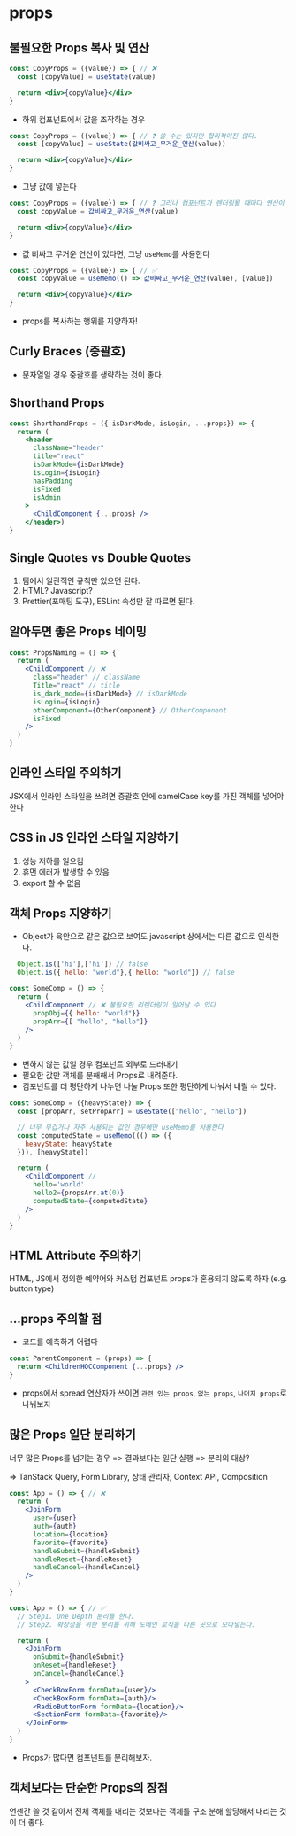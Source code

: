 # props

## 불필요한 Props 복사 및 연산

```jsx
const CopyProps = ({value}) => { // ❌
  const [copyValue] = useState(value)

  return <div>{copyValue}</div>
}
```

- 하위 컴포넌트에서 값을 조작하는 경우

```jsx
const CopyProps = ({value}) => { // ❓ 쓸 수는 있지만 합리적이진 않다.
  const [copyValue] = useState(값비싸고_무거운_연산(value))

  return <div>{copyValue}</div>
}
```

- 그냥 값에 넣는다

```jsx
const CopyProps = ({value}) => { // ❓ 그러나 컴포넌트가 렌더링될 때마다 연산이 일어난다.
  const copyValue = 값비싸고_무거운_연산(value)

  return <div>{copyValue}</div>
}
```

- 값 비싸고 무거운 연산이 있다면, 그냥 `useMemo`를 사용한다

```jsx
const CopyProps = ({value}) => { // ✅
  const copyValue = useMemo(() => 값비싸고_무거운_연산(value), [value])

  return <div>{copyValue}</div>
}
```

- props를 복사하는 행위를 지양하자!

## Curly Braces (중괄호)

- 문자열일 경우 중괄호를 생략하는 것이 좋다.

## Shorthand Props

```jsx
const ShorthandProps = ({ isDarkMode, isLogin, ...props}) => {
  return (
    <header
      className="header"
      title="react"
      isDarkMode={isDarkMode}
      isLogin={isLogin}
      hasPadding
      isFixed
      isAdmin
    >
      <ChildComponent {...props} />
    </header>)
}
```

## Single Quotes vs Double Quotes

1. 팀에서 일관적인 규칙만 있으면 된다.
2. HTML? Javascript?
3. Prettier(포매팅 도구), ESLint 속성만 잘 따르면 된다.

## 알아두면 좋은 Props 네이밍

```jsx
const PropsNaming = () => {
  return (
    <ChildComponent // ❌
      class="header" // className
      Title="react" // title
      is_dark_mode={isDarkMode} // isDarkMode
      isLogin={isLogin}
      otherComponent={OtherComponent} // OtherComponent
      isFixed
    />
  )
}
```

## 인라인 스타일 주의하기

JSX에서 인라인 스타일을 쓰려면 중괄호 안에 camelCase key를 가진 객체를 넣어야 한다

## CSS in JS 인라인 스타일 지양하기

1. 성능 저하를 일으킴
2. 휴먼 에러가 발생할 수 있음
3. export 할 수 없음

## 객체 Props 지양하기

- Object가 육안으로 같은 값으로 보여도 javascript 상에서는 다른 값으로 인식한다.

```js
  Object.is(['hi'],['hi']) // false
  Object.is({ hello: "world"},{ hello: "world"}) // false
```

```jsx
const SomeComp = () => {
  return (
    <ChildComponent // ❌ 불필요한 리렌더링이 일어날 수 있다
      propObj={{ hello: "world"}}
      propArr={[ "hello", "hello"]}
    />
  )
}
```

- 변하지 않는 값일 경우 컴포넌트 외부로 드러내기
- 필요한 값만 객체를 분해해서 Props로 내려준다.
- 컴포넌트를 더 평탄하게 나누면 나눌 Props 또한 평탄하게 나눠서 내릴 수 있다.

```jsx
const SomeComp = ({heavyState}) => {
  const [propArr, setPropArr] = useState(["hello", "hello"])

  // 너무 무겁거나 자주 사용되는 값인 경우에만 useMemo를 사용한다
  const computedState = useMemo((() => ({
    heavyState: heavyState
  })), [heavyState])

  return (
    <ChildComponent //
      hello='world'
      hello2={propsArr.at(0)}
      computedState={computedState}
    />
  )
}
```

## HTML Attribute 주의하기

HTML, JS에서 정의한 예약어와 커스텀 컴포넌트 props가 혼용되지 않도록 하자 (e.g. button type)

## ...props 주의할 점

- 코드를 예측하기 어렵다

```jsx
const ParentComponent = (props) => {
  return <ChildrenHOCComponent {...props} />
}
```

- props에서 spread 연산자가 쓰이면 `관련 있는 props`, `없는 props`, `나머지 props`로 나눠보자

## 많은 Props 일단 분리하기

너무 많은 Props를 넘기는 경우 => 결과보다는 일단 실행 => 분리의 대상?

=> TanStack Query, Form Library, 상태 관리자, Context API, Composition

```jsx
const App = () => { // ❌
  return (
    <JoinForm
      user={user}
      auth={auth}
      location={location}
      favorite={favorite}
      handleSubmit={handleSubmit}
      handleReset={handleReset}
      handleCancel={handleCancel}
    />
  )
}
```

```jsx
const App = () => { // ✅
  // Step1. One Depth 분리를 한다.
  // Step2. 확장성을 위한 분리를 위해 도메인 로직을 다른 곳으로 모아넣는다.

  return (
    <JoinForm
      onSubmit={handleSubmit}
      onReset={handleReset}
      onCancel={handleCancel}
    >
      <CheckBoxForm formData={user}/>
      <CheckBoxForm formData={auth}/>
      <RadioButtonForm formData={location}/>
      <SectionForm formData={favorite}/>
    </JoinForm>
  )
}
```

- Props가 많다면 컴포넌트를 분리해보자.

## 객체보다는 단순한 Props의 장점

언젠간 쓸 것 같아서 전체 객체를 내리는 것보다는 객체를 구조 분해 할당해서 내리는 것이 더 좋다.
